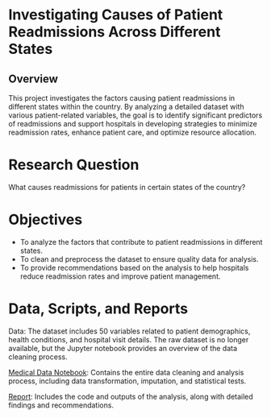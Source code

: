 # Investigating Causes of Patient Readmissions Across Different States

## Overview
This project investigates the factors causing patient readmissions in different states within the country. By analyzing a detailed dataset with various patient-related variables, the goal is to identify significant predictors of readmissions and support hospitals in developing strategies to minimize readmission rates, enhance patient care, and optimize resource allocation.

# Research Question
What causes readmissions for patients in certain states of the country?

# Objectives
- To analyze the factors that contribute to patient readmissions in different states.
- To clean and preprocess the dataset to ensure quality data for analysis.
- To provide recommendations based on the analysis to help hospitals reduce readmission rates and improve patient management.

# Data, Scripts, and Reports
Data: The dataset includes 50 variables related to patient demographics, health conditions, and hospital visit details. The raw dataset is no longer available, but the Jupyter notebook provides an overview of the data cleaning process.

[Medical Data Notebook](medical-data-cleaning/Medical%20Data.ipynb): Contains the entire data cleaning and analysis process, including data transformation, imputation, and statistical tests.

[Report](https://github.com/jcooper2368/JCProjectCode/raw/main/medical-data-cleaning/Data%20Cleaning%20Part%201.pdf): Includes the code and outputs of the analysis, along with detailed findings and recommendations.
